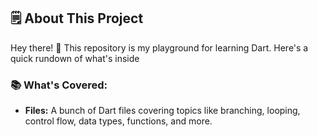 
## 🗒️ About This Project

Hey there! 👋 This repository is my playground for learning Dart. Here's a quick rundown of what's inside

### 📚 What's Covered:

- **Files:** A bunch of Dart files covering topics like branching, looping, control flow, data types, functions, and more.
